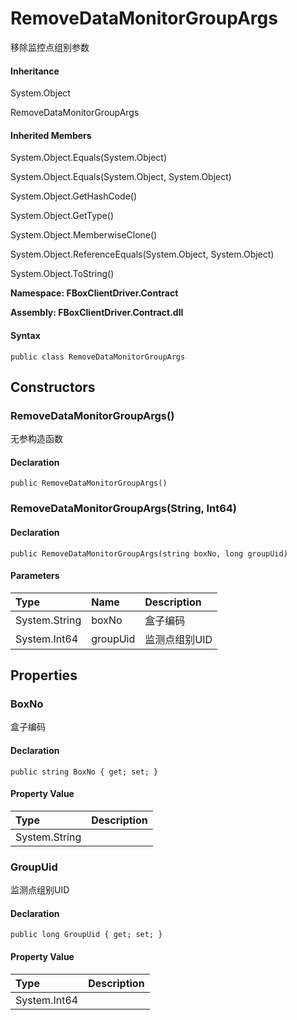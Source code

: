 # RemoveDataMonitorGroupArgs

移除监控点组别参数

#### Inheritance

System.Object

RemoveDataMonitorGroupArgs

#### Inherited Members

System.Object.Equals\(System.Object\)

System.Object.Equals\(System.Object, System.Object\)

System.Object.GetHashCode\(\)

System.Object.GetType\(\)

System.Object.MemberwiseClone\(\)

System.Object.ReferenceEquals\(System.Object, System.Object\)

System.Object.ToString\(\)

**Namespace: FBoxClientDriver.Contract**

**Assembly: FBoxClientDriver.Contract.dll**

#### Syntax <a id="FBoxClientDriver_Contract_RemoveDataMonitorGroupArgs_syntax"></a>

```text
public class RemoveDataMonitorGroupArgs
```

## Constructors <a id="constructors"></a>

### RemoveDataMonitorGroupArgs\(\) <a id="FBoxClientDriver_Contract_RemoveDataMonitorGroupArgs__ctor"></a>

无参构造函数

#### Declaration

```text
public RemoveDataMonitorGroupArgs()
```

### RemoveDataMonitorGroupArgs\(String, Int64\) <a id="FBoxClientDriver_Contract_RemoveDataMonitorGroupArgs__ctor_System_String_System_Int64_"></a>

#### Declaration

```text
public RemoveDataMonitorGroupArgs(string boxNo, long groupUid)
```

#### Parameters

| Type | Name | Description |
| :--- | :--- | :--- |
| System.String | boxNo | 盒子编码 |
| System.Int64 | groupUid | 监测点组别UID |

## Properties <a id="properties"></a>

### BoxNo <a id="FBoxClientDriver_Contract_RemoveDataMonitorGroupArgs_BoxNo"></a>

盒子编码

#### Declaration

```text
public string BoxNo { get; set; }
```

#### Property Value

| Type | Description |
| :--- | :--- |
| System.String |  |

### GroupUid <a id="FBoxClientDriver_Contract_RemoveDataMonitorGroupArgs_GroupUid"></a>

监测点组别UID

#### Declaration

```text
public long GroupUid { get; set; }
```

#### Property Value

| Type | Description |
| :--- | :--- |
| System.Int64 |  |

